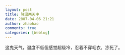 ```yaml
---
layout: post
title: 降温两天中
date: 2007-04-06 21:21
author: zhaohao
comments: true
categories: [Weblog]
---
```

这鬼天气，温度不低但感觉超级冷，忍着不穿毛衣，冻死了。

